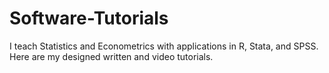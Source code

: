 # Software-Tutorials
I teach Statistics and Econometrics with applications in R, Stata, and SPSS. Here are my designed written and video tutorials.
